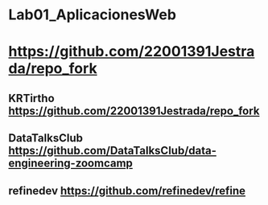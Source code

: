 # Lab01_AplicacionesWeb
# https://github.com/22001391Jestrada/repo_fork
## KRTirtho https://github.com/22001391Jestrada/repo_fork
## DataTalksClub https://github.com/DataTalksClub/data-engineering-zoomcamp
## refinedev https://github.com/refinedev/refine
